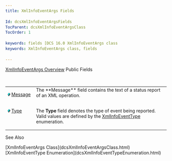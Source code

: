 ```yaml
---
title: XmlInfoEventArgs Fields

Id: dcsXmlInfoEventArgsFields
TocParent: dcsXmlInfoEventArgsClass
TocOrder: 1

keywords: fields [DCS 16.0 XmlInfoEventArgs class
keywords: XmlInfoEventArgs class, fields

---
```


[XmlInfoEventArgs Overview](dcsXmlInfoEventArgsClass.html) 
Public Fields

<br />

<table class="dtTABLE" id="Table5" style="border-spacing: 0px" cellspacing="0" x-use-null-cells="x-use-null-cells">
          <colgroup span="1">
            <col span="1" style="WIDTH: 15%" />
            <col span="1" style="WIDTH: 70%" />
          </colgroup>
          <tr valign="top">
            <td colspan="1" rowspan="1">

<img height="11" src="Images/field.bmp" width="8" border="0" x-maintain-ratio="TRUE" /> [Message](dcsXmlInfoEventArgsClassMessageField.html)
</td>
            <td colspan="1" rowspan="1">The **Message**  field contains the text of a status 
							report of an XML operation.</td>
          </tr>
          <tr valign="top">
            <td colspan="1" rowspan="1">

<img height="11" src="Images/field.bmp" width="8" border="0" x-maintain-ratio="TRUE" /> [Type](dcsXmlInfoEventArgsClassTypeField.html)
</td>
            <td colspan="1" rowspan="1">

The **Type** field denotes the type of event being reported. Valid values are defined by the [ XmlInfoEventType](dcsXmlInfoEventTypeEnumeration.html) enumeration.
</td>
          </tr>
</table>

See Also

<dl />
      [XmlInfoEventArgs Class](dcsXmlInfoEventArgsClass.html)
      <br />
      [XmlInfoEventType Enumeration](dcsXmlInfoEventTypeEnumeration.html)

